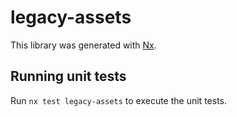 # legacy-assets

This library was generated with [Nx](https://nx.dev).

## Running unit tests

Run `nx test legacy-assets` to execute the unit tests.
